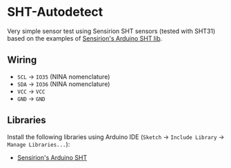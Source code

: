 # SHT-Autodetect

Very simple sensor test using Sensirion SHT sensors (tested with SHT31) based on the examples of [Sensirion's Arduino SHT lib](https://github.com/Sensirion/arduino-sht).

## Wiring

* `SCL` -> `IO35` (NINA nomenclature)
* `SDA` -> `IO36` (NINA nomenclature)
* `VCC` -> `VCC`
* `GND` -> `GND`

## Libraries

Install the following libraries using Arduino IDE (`Sketch` -> `Include Library` -> `Manage Libraries...`):

* [Sensirion's Arduino SHT](https://github.com/Sensirion/arduino-sht)
